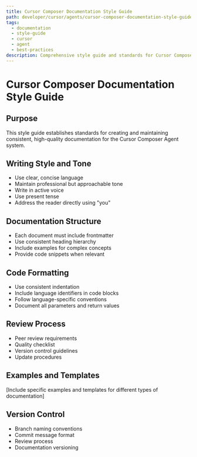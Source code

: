 ```yaml
---
title: Cursor Composer Documentation Style Guide
path: developer/cursor/agents/cursor-composer-documentation-style-guide
tags:
  - documentation
  - style-guide
  - cursor
  - agent
  - best-practices
description: Comprehensive style guide and standards for Cursor Composer Agent documentation
---
```


# Cursor Composer Documentation Style Guide

## Purpose
This style guide establishes standards for creating and maintaining consistent, high-quality documentation for the Cursor Composer Agent system.

## Writing Style and Tone
- Use clear, concise language
- Maintain professional but approachable tone
- Write in active voice
- Use present tense
- Address the reader directly using "you"

## Documentation Structure
- Each document must include frontmatter
- Use consistent heading hierarchy
- Include examples for complex concepts
- Provide code snippets when relevant

## Code Formatting
- Use consistent indentation
- Include language identifiers in code blocks
- Follow language-specific conventions
- Document all parameters and return values

## Review Process
- Peer review requirements
- Quality checklist
- Version control guidelines
- Update procedures

## Examples and Templates
[Include specific examples and templates for different types of documentation]

## Version Control
- Branch naming conventions
- Commit message format
- Review process
- Documentation versioning 